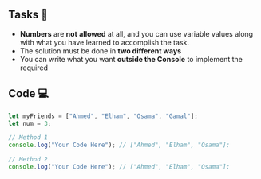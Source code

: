 ## Tasks 🎯

- **Numbers** are **not** **allowed** at all, and you can use variable values along with what you have learned to accomplish the task.
- The solution must be done  in **two different ways**
- You can write what you want **outside the Console** to implement the required

## Code 💻

```js
let myFriends = ["Ahmed", "Elham", "Osama", "Gamal"];
let num = 3;

// Method 1
console.log("Your Code Here"); // ["Ahmed", "Elham", "Osama"];

// Method 2
console.log("Your Code Here"); // ["Ahmed", "Elham", "Osama"];
```

